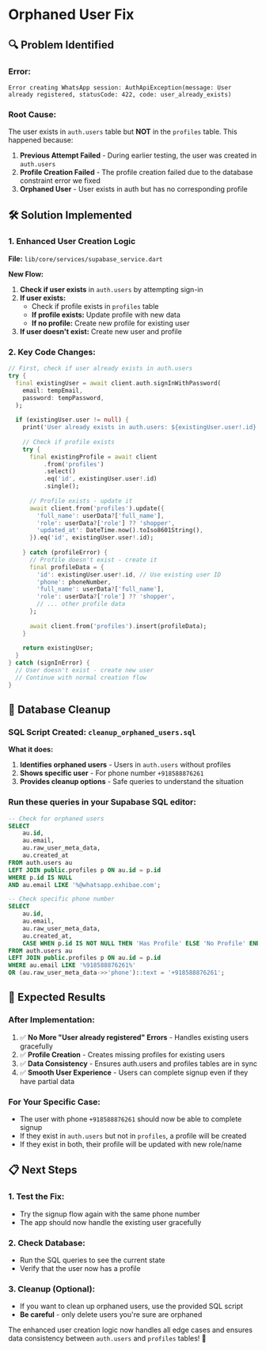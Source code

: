 # Orphaned User Fix

## 🔍 **Problem Identified**

### **Error:**
```
Error creating WhatsApp session: AuthApiException(message: User already registered, statusCode: 422, code: user_already_exists)
```

### **Root Cause:**
The user exists in `auth.users` table but **NOT** in the `profiles` table. This happened because:

1. **Previous Attempt Failed** - During earlier testing, the user was created in `auth.users` 
2. **Profile Creation Failed** - The profile creation failed due to the database constraint error we fixed
3. **Orphaned User** - User exists in auth but has no corresponding profile

## 🛠️ **Solution Implemented**

### **1. Enhanced User Creation Logic**
**File:** `lib/core/services/supabase_service.dart`

**New Flow:**
1. **Check if user exists** in `auth.users` by attempting sign-in
2. **If user exists:**
   - Check if profile exists in `profiles` table
   - **If profile exists:** Update profile with new data
   - **If no profile:** Create new profile for existing user
3. **If user doesn't exist:** Create new user and profile

### **2. Key Code Changes:**

```dart
// First, check if user already exists in auth.users
try {
  final existingUser = await client.auth.signInWithPassword(
    email: tempEmail,
    password: tempPassword,
  );
  
  if (existingUser.user != null) {
    print('User already exists in auth.users: ${existingUser.user!.id}');
    
    // Check if profile exists
    try {
      final existingProfile = await client
          .from('profiles')
          .select()
          .eq('id', existingUser.user!.id)
          .single();
      
      // Profile exists - update it
      await client.from('profiles').update({
        'full_name': userData?['full_name'],
        'role': userData?['role'] ?? 'shopper',
        'updated_at': DateTime.now().toIso8601String(),
      }).eq('id', existingUser.user!.id);
      
    } catch (profileError) {
      // Profile doesn't exist - create it
      final profileData = {
        'id': existingUser.user!.id, // Use existing user ID
        'phone': phoneNumber,
        'full_name': userData?['full_name'],
        'role': userData?['role'] ?? 'shopper',
        // ... other profile data
      };
      
      await client.from('profiles').insert(profileData);
    }
    
    return existingUser;
  }
} catch (signInError) {
  // User doesn't exist - create new user
  // Continue with normal creation flow
}
```

## 🔧 **Database Cleanup**

### **SQL Script Created:** `cleanup_orphaned_users.sql`

**What it does:**
1. **Identifies orphaned users** - Users in `auth.users` without profiles
2. **Shows specific user** - For phone number `+918588876261`
3. **Provides cleanup options** - Safe queries to understand the situation

### **Run these queries in your Supabase SQL editor:**

```sql
-- Check for orphaned users
SELECT 
    au.id,
    au.email,
    au.raw_user_meta_data,
    au.created_at
FROM auth.users au
LEFT JOIN public.profiles p ON au.id = p.id
WHERE p.id IS NULL
AND au.email LIKE '%@whatsapp.exhibae.com';

-- Check specific phone number
SELECT 
    au.id,
    au.email,
    au.raw_user_meta_data,
    au.created_at,
    CASE WHEN p.id IS NOT NULL THEN 'Has Profile' ELSE 'No Profile' END as profile_status
FROM auth.users au
LEFT JOIN public.profiles p ON au.id = p.id
WHERE au.email LIKE '%918588876261%'
OR (au.raw_user_meta_data->>'phone')::text = '+918588876261';
```

## 🚀 **Expected Results**

### **After Implementation:**
1. ✅ **No More "User already registered" Errors** - Handles existing users gracefully
2. ✅ **Profile Creation** - Creates missing profiles for existing users
3. ✅ **Data Consistency** - Ensures auth.users and profiles tables are in sync
4. ✅ **Smooth User Experience** - Users can complete signup even if they have partial data

### **For Your Specific Case:**
- The user with phone `+918588876261` should now be able to complete signup
- If they exist in `auth.users` but not in `profiles`, a profile will be created
- If they exist in both, their profile will be updated with new role/name

## 📋 **Next Steps**

### **1. Test the Fix:**
- Try the signup flow again with the same phone number
- The app should now handle the existing user gracefully

### **2. Check Database:**
- Run the SQL queries to see the current state
- Verify that the user now has a profile

### **3. Cleanup (Optional):**
- If you want to clean up orphaned users, use the provided SQL script
- **Be careful** - only delete users you're sure are orphaned

The enhanced user creation logic now handles all edge cases and ensures data consistency between `auth.users` and `profiles` tables! 🎉

